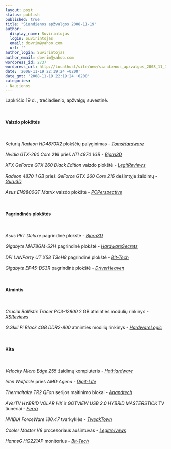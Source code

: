 ```yaml
---
layout: post
status: publish
published: true
title: "Šiandienos apžvalgos 2008-11-19"
author:
  display_name: Suvirintojas
  login: Suvirintojas
  email: dovrim@yahoo.com
  url: ''
author_login: Suvirintojas
author_email: dovrim@yahoo.com
wordpress_id: 2737
wordpress_url: http://localhost/site/new/siandienos_apzvalgos_2008_11_19/
date: '2008-11-19 22:19:24 +0200'
date_gmt: '2008-11-19 22:19:24 +0200'
categories:
- Naujienos
---
```

<p>Lapkričio 19 d. , trečiadienio, apžvalgų suvestinė.<br />
<br><br />
<br><b>Vaizdo plokštės</b><br />
<br><br />
<br>Keturių <i>Radeon HD4870X2</i> plokščių palyginimas - <i><a class="ns" href="http://www.tomshardware.com/reviews/radeon-hd-4870-x2,2073.html">TomsHardware</a></i><br />
<br><i>Nvidia GTX-260 Core</i> 216 prieš <i>ATI 4870 1GB</i> - <i><a class="ns" href="http://www.bjorn3d.com/read.php?cID=1414">Bjorn3D</a></i><br />
<br><i>XFX GeForce GTX 260 Black Edition</i> vaizdo plokštė - <i><a class="ns" href="http://www.legitreviews.com/article/830/1/">LegitReviews</a></i><br />
<br><i>Radeon 4870 1 GB</i> prieš <i>GeForce GTX 260 Core 216</i> dešimtyje žaidimų - <i><a class="ns" href="http://guru3d.com/article/top-10-games-with-radeon-4870-1-gb--geforce-gtx-260-core-216-test/">Guru3D</a></i><br />
<br><i>Asus EN9800GT Matrix</i> vaizdo plokštė - <i><a class="ns" href="http://www.pcper.com/article.php?aid=641&amp;type=expert">PCPerspective</a></i><br />
<br><br />
<br><b>Pagrindinės plokštės</b><br />
<br><br />
<br><i>Asus P6T Deluxe</i> pagrindinė plokštė - <i><a class="ns" href="http://www.bjorn3d.com/read.php?cID=1405">Bjorn3D</a></i><br />
<br><i>Gigabyte MA78GM-S2H</i> pagrindinė plokštė - <i><a class="ns" href="http://www.hardwaresecrets.com/article/650/1">HardwareSecrets</a></i><br />
<br><i>DFI LANParty UT X58 T3eH8</i> pagrindinė plokštė - <i><a class="ns" href="http://www.bit-tech.net/hardware/2008/11/18/first-look-dfi-lanparty-x58-t3eh8/1">Bit-Tech</a></i><br />
<br><i>Gigabyte EP45-DS3R</i> pagrindinė plokštė - <i><a class="ns" href="http://www.driverheaven.net/reviews.php?reviewid=664">DriverHeaven</a></i><br />
<br><br />
<br><b>Atmintis</b><br />
<br><br />
<br><i>Crucial Ballistix Tracer PC3-12800</i> 2 GB atminties modulių rinkinys - <i><a class="ns" href="http://www.xsreviews.co.uk/reviews/ram/crucial-ballistix-tracer-pc3-12800/">XSReviews</a></i><br />
<br><i>G.Skill Pi Black 4GB DDR2-800</i> atminties modilių rinkinys - <i><a class="ns" href="http://hardwarelogic.com/news/134/ARTICLE/4986/2008-11-19.html">HardwareLogic</a></i><br />
<br><br />
<br><b>Kita</b><br />
<br><br />
<br><i>Velocity Micro Edge Z55</i> žaidimų kompiuteris - <i><a class="ns" href="http://hothardware.com/Articles/Velocity-Micro-Edge-Z55-Intel-Core-i7-Gaming-System/">HotHardware</a></i><br />
<br><i>Intel Wolfdale</i> prieš <i>AMD Agena</i> - <i><a class="ns" href="http://www.digit-life.com/articles3/cpu/wolfdale-vs-agena-p1.html">Digit-Life</a></i><br />
<br><i>Thermaltake TR2 QFan</i> serijos maitinimo blokai - <i><a class="ns" href="http://www.anandtech.com/casecoolingpsus/showdoc.aspx?i=3460">Anandtech</a></i><br />
<br><i>AVerTV HYBRID VOLAR HX</i> ir <i>GOTVIEW USB 2.0 HYBRID MASTERSTICK</i> TV tiuneriai - <i><a class="ns" href="http://www.ferra.ru/online/video/82962/">Ferra</a></i><br />
<br><i>NVIDIA ForceWare 180.47</i> tvarkyklės - <i><a class="ns" href="http://www.tweaktown.com/articles/1660/nvidia_forceware_180_47_analysis_xp_vista/index.html">TweakTown</a></i><br />
<br><i>Cooler Master V8</i> procesoriaus aušintuvas - <i><a class="ns" href="http://www.legitreviews.com/article/833/1/">Legitreivews</a></i><br />
<br><i>HannsG HG221AP</i> monitorius - <i><a class="ns" href="http://www.bit-tech.net/hardware/2008/11/19/hannsg-hg221ap-22-inch-widescreen-monitor/1">Bit-Tech</a></i><br />
<br><br />
<br><br />
<br></p>

